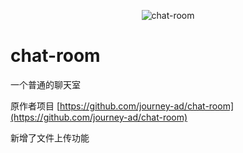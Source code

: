 <p align="center"><img src="https://count.getloli.com/get/@chat-room.github" alt="chat-room"></p>

# chat-room

一个普通的聊天室

原作者项目 [https://github.com/journey-ad/chat-room](https://github.com/journey-ad/chat-room)

新增了文件上传功能
